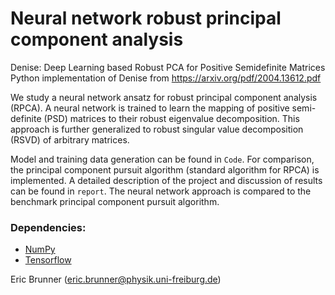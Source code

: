 # Neural network robust principal component analysis
Denise: Deep Learning based Robust PCA for Positive Semidefinite Matrices
Python implementation of Denise from https://arxiv.org/pdf/2004.13612.pdf

We study a neural network ansatz for robust principal component analysis (RPCA). A neural network is trained to learn the mapping of positive semi-definite (PSD) matrices to their robust eigenvalue decomposition. This approach is further generalized to robust singular value decomposition (RSVD) of arbitrary matrices.

Model and training data generation can be found in `Code`. For comparison, the principal component pursuit algorithm (standard algorithm for RPCA) is implemented. A detailed description of the project and discussion of results can be found in `report`. The neural network approach is compared to the benchmark principal component pursuit algorithm.

### Dependencies:
- [NumPy](https://numpy.org/)  
- [Tensorflow](https://www.tensorflow.org/)  

Eric Brunner (eric.brunner@physik.uni-freiburg.de)
